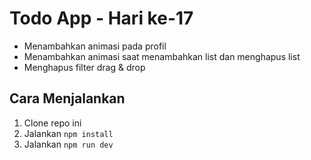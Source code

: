 # Todo App - Hari ke-17

- Menambahkan animasi pada profil
- Menambahkan animasi saat menambahkan list dan menghapus list
- Menghapus filter drag & drop

## Cara Menjalankan

1. Clone repo ini
2. Jalankan `npm install`
3. Jalankan `npm run dev`